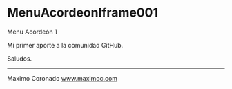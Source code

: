 # MenuAcordeonIframe001
Menu Acordeón 1

Mi primer aporte a la comunidad GitHub.

Saludos.

---

Maximo Coronado
www.maximoc.com
